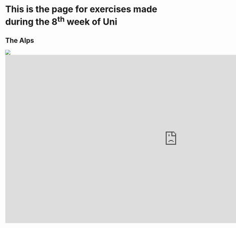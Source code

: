 <h1> This is the page for exercises made during the 8<sup>th</sup> week of Uni </h1>
<h2> The Alps </h2>
<img
src="http://4.bp.blogspot.com/-RaTZuLhr5Y4/UMVH22h19wI/AAAAAAAAAU4/iLirH3mEkCc/s1600/Swiss+Alps4.jpg">
<iframe src="https://h5p.org/h5p/embed/648004" width="1090" height="535" frameborder="0" allowfullscreen="allowfullscreen"></iframe><script src="https://h5p.org/sites/all/modules/h5p/library/js/h5p-resizer.js" charset="UTF-8"></script>



